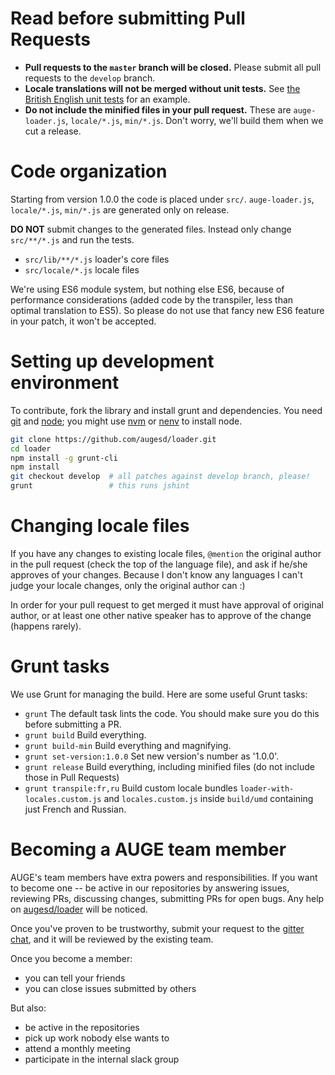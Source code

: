 Read before submitting Pull Requests
====================================

 * **Pull requests to the `master` branch will be closed.** Please submit all pull requests to the `develop` branch.
 * **Locale translations will not be merged without unit tests.** See [the British English unit tests](https://github.com/augesd/loader/blob/develop/src/test/locale/en-gb.js) for an example.
 * **Do not include the minified files in your pull request.** These are
   `auge-loader.js`, `locale/*.js`, `min/*.js`. Don't worry, we'll build them when
   we cut a release.

Code organization
=================

Starting from version 1.0.0 the code is placed under `src/`.
`auge-loader.js`, `locale/*.js`, `min/*.js` are generated only on release.

**DO NOT** submit changes to the generated files. Instead only change
`src/**/*.js` and run the tests.

* `src/lib/**/*.js` loader's core files
* `src/locale/*.js` locale files

We're using ES6 module system, but nothing else ES6, because of performance
considerations (added code by the transpiler, less than optimal translation to
ES5). So please do not use that fancy new ES6 feature in your patch, it won't
be accepted.

Setting up development environment
==================================

To contribute, fork the library and install grunt and dependencies. You need
[git](http://git-scm.com/) and
[node](http://nodejs.org/); you might use
[nvm](https://github.com/creationix/nvm) or
[nenv](https://github.com/ryuone/nenv) to install node.

```bash
git clone https://github.com/augesd/loader.git
cd loader
npm install -g grunt-cli
npm install
git checkout develop  # all patches against develop branch, please!
grunt                 # this runs jshint
```

Changing locale files
=====================

If you have any changes to existing locale files, `@mention` the original
author in the pull request (check the top of the language file), and ask if
he/she approves of your changes. Because I don't know any languages I can't
judge your locale changes, only the original author can :)

In order for your pull request to get merged it must have approval of original
author, or at least one other native speaker has to approve of the change
(happens rarely).

Grunt tasks
===========

We use Grunt for managing the build. Here are some useful Grunt tasks:

  * `grunt` The default task lints the code. You should make sure you do this before submitting a PR.
  * `grunt build` Build everything.
  * `grunt build-min` Build everything and magnifying.
  * `grunt set-version:1.0.0` Set new version's number as '1.0.0'.
  * `grunt release` Build everything, including minified files (do not include those in Pull Requests)
  * `grunt transpile:fr,ru` Build custom locale bundles `loader-with-locales.custom.js` and `locales.custom.js` inside `build/umd` containing just French and Russian.  

Becoming a AUGE team member
=============================

AUGE's team members have extra powers and responsibilities. If you want to
become one -- be active in our repositories by answering issues, reviewing PRs,
discussing changes, submitting PRs for open bugs. Any help on
[augesd/loader](https://github.com/augesd/loader) will be
noticed.

Once you've proven to be trustworthy, submit your request to the
[gitter chat](https://gitter.im/auge-loader/Lobby), and it will be reviewed by the
existing team.

Once you become a member:
* you can tell your friends
* you can close issues submitted by others

But also:
* be active in the repositories
* pick up work nobody else wants to
* attend a monthly meeting
* participate in the internal slack group

